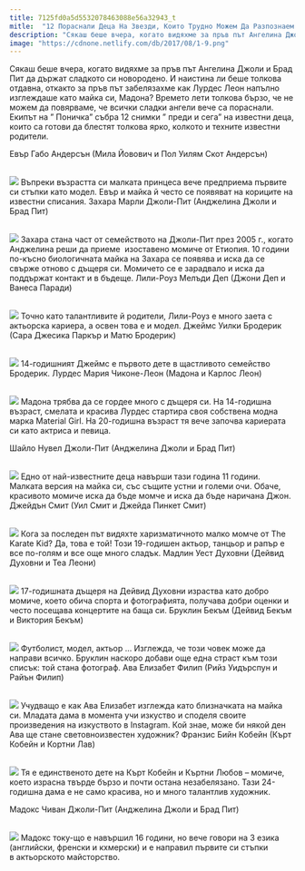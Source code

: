 ```yaml
---
title: 7125fd0a5d5532078463088e56a32943_t
mitle:  "12 Пораснали Деца На Звезди, Които Трудно Можем Да Разпознаем Днес!"
description: "Сякаш беше вчера, когато видяхме за пръв път Ангелина Джоли и Брад Пит да държат сладкото си новородено. И наистина ли беше толкова отдавна, откакто за пръв път забе�"
image: "https://cdnone.netlify.com/db/2017/08/1-9.png"
---
```


 <p>Сякаш беше вчера, когато видяхме за пръв път Ангелина Джоли и Брад Пит да държат сладкото си новородено. И наистина ли беше толкова отдавна, откакто за пръв път забелязахме как Лурдес Леон напълно изглеждаше като майка си, Мадона? Времето лети толкова бързо, че не можем да повярваме, че всички сладки ангели вече са пораснали. Екипът на ” Поничка” събра 12 снимки ” преди и сега” на известни деца, които са готови да блестят толкова ярко, колкото и техните известни родители.</p>      <p>Евър Габо Андерсън (Мила Йовович и Пол Уилям Скот Андерсън)</p> <p> <br/><img src="https://cdnone.netlify.com/db/2017/08/1-9.png"/> Въпреки възрастта си малката принцеса вече предприема първите си стъпки като модел. Евър и майка й често се появяват на кориците на известни списания. Захара Марли Джоли-Пит (Анджелина Джоли и Брад Пит)</p> <p> <br/><img src="https://cdnone.netlify.com/db/2017/08/2-7.png"/> Захара стана част от семейството на Джоли-Пит през 2005 г., когато Анджелина реши да приеме  изоставено момиче от Етиопия. 10 години по-късно биологичната майка на Захара се появява и иска да се свърже отново с дъщеря си. Момичето се е зарадвало и иска да поддържат контакт и в бъдеще. Лили-Роуз Мелъди Деп (Джони Деп и Ванеса Паради)</p>      <p> <br/><img src="https://cdnone.netlify.com/db/2017/08/3-7.png"/> Точно като талантливите й родители, Лили-Роуз е много заета с актьорска кариера, а освен това е и модел. Джеймс Уилки Бродерик (Сара Джесика Паркър и Матю Бродерик)</p> <p> <br/><img src="https://cdnone.netlify.com/db/2017/08/4-11.png"/> 14-годишният Джеймс е първото дете в щастливото семейство Бродерик. Лурдес Мария Чиконе-Леон (Мадона и Карлос Леон)</p> <p> <br/><img src="https://cdnone.netlify.com/db/2017/08/5-9.png"/> Мадона трябва да се гордее много с дъщеря си. На 14-годишна възраст, смелата и красива Лурдес стартира своя собствена модна марка Material Girl. На 20-годишна възраст тя вече започва кариерата си като актриса и певица.</p> <p> Шайло Нувел Джоли-Пит (Анджелина Джоли и Брад Пит)</p>      <p> <br/><img src="https://cdnone.netlify.com/db/2017/08/6-8.png"/> Едно от най-известните деца навърши тази година 11 години. Малката версия на майка си, със същите устни и големи очи. Обаче, красивото момиче иска да бъде момче и иска да бъде наричана Джон. Джейдън Смит (Уил Смит и Джейда Пинкет Смит)</p> <p> <br/><img src="https://cdnone.netlify.com/db/2017/08/7-7.png"/> Кога за последен път видяхте харизматичното малко момче от The Karate Kid? Да, това е той! Този 19-годишен актьор, танцьор и рапър е все по-голям и все още много сладък. Мадлин Уест Духовни (Дейвид Духовни и Теа Леони)</p> <p> <br/><img src="https://cdnone.netlify.com/db/2017/08/8-4.png"/> 17-годишната дъщеря на Дейвид Духовни израства като добро момиче, което обича спорта и фотографията, получава добри оценки и често посещава концертите на баща си. Бруклин Бекъм (Дейвид Бекъм и Виктория Бекъм)</p> <p> <br/><img src="https://cdnone.netlify.com/db/2017/08/9-7.png"/> Футболист, модел, актьор … Изглежда, че този човек може да направи всичко. Бруклин наскоро добави още една страст към този списък: той стана фотограф. Ава Елизабет Филип (Рийз Уидърспун и Райън Филип)</p> <p> <br/><img src="https://cdnone.netlify.com/db/2017/08/10-7.png"/> Учудващо е как Ава Елизабет изглежда като близначката на майка си. Младата дама в момента учи изкуство и споделя своите произведения на изкуството в Instagram. Кой знае, може би някой ден Ава ще стане световноизвестен художник? Франзис Бийн Кобейн (Кърт Кобейн и Кортни Лав)</p> <p> <br/><img src="https://cdnone.netlify.com/db/2017/08/11-7.png"/> Тя е единственото дете на Кърт Кобейн и Къртни Любов – момиче, което израсна твърде бързо и почти остана незабелязано. Тази 24-годишна дама е не само красива, но и много талантлив художник.</p>      <p> Мадокс Чиван Джоли-Пит (Анджелина Джоли и Брад Пит)</p> <p> <br/><img src="https://cdnone.netlify.com/db/2017/08/12-7.png"/> Мадокс току-що е навършил 16 години, но вече говори на 3 езика (английски, френски и кхмерски) и е направил първите си стъпки в актьорското майсторство.</p>       